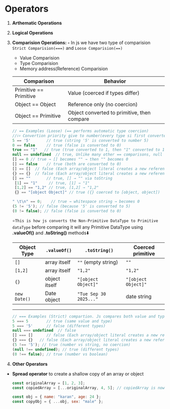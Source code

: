# **Operators**

1. **Arthematic Operations**

2. **Logical Operations**

3. **Comparision Operations: -** In js we have two type of comparision `Strict Comparision(===)` and `Loose Comparision(==)`

   - Value Comparision
   - Type Comparision
   - Memory address(Reference) Comparision

   | Comparison             | Behavior                                    |
   | ---------------------- | ------------------------------------------- |
   | Primitive == Primitive | Value (coerced if types differ)             |
   | Object == Object       | Reference only (no coercion)                |
   | Object == Primitive    | Object converted to primitive, then compare |

   ```js
   // == Examples (Loose) (== performs automatic type coercion)
   //ℹ️⭐ Convertion priority give to number(every type si first converted to number)
   5 == '5'       // true (string '5' is converted to number 5)
   0 == false     // true (false is converted to 0)
   true == "1"   // true (true converted to 1, then "1" converted to 1)
   null == undefined  // true, Unlike many other == comparisons, null and undefined are only loosely equal to each other, and not to any number, even 0.
   [] == 0 // true → [] becomes "" → then "" becomes 0
   [] == false    // true (both are converted to 0)
   [] == []  // false (Each array/object literal creates a new reference in memory)
   {} == {}  // false (Each array/object literal creates a new reference in memory)
   [] == ""       // true, [] → "" via toString
    [1] == "1"     // true, [1] → "1"
    [1,2] == "1,2" // true, [1,2] → "1,2"
    {} == "[object Object]" // true ({} coerced to [object, object])

   " \t\n" == 0;    // true → whitespace string → becomes 0
   (5 != '5'); // false (because '5' is converted to 5)
   (0 != false); // false (false is converted to 0)

   ```

   `⭐This is how js converts the Non-Primitive DataType to Primitive dataType` before comparing it will any Primitive DataType using **.valueOf()** and **.toString()** methods⬇️

   | Object Type  | `.valueOf()`  | `.toString()`          | Coerced primitive   |
   | ------------ | ------------- | ---------------------- | ------------------- |
   | `[]`         | array itself  | `""` (empty string)    | `""`                |
   | `[1,2]`      | array itself  | `"1,2"`                | `"1,2"`             |
   | `{}`         | object itself | `"[object Object]"`    | `"[object Object]"` |
   | `new Date()` | Date object   | `"Tue Sep 30 2025..."` | date string         |

   ***

   ```js
   // === Examples (Strict) compartion. Js compares both value and type for primitive Datatype
   5 === 5        // true (same value and type)
   5 === '5'      // false (different types)
   null === undefined  // false
   [] === []      // false (Each array/object literal creates a new reference in memory)
   {} === {}   // false (Each array/object literal creates a new reference in memory)
   (5 !== '5'); // true (number vs string, no coercion)
   (null !== undefined); // true (different types)
   (0 !== false); // true (number vs boolean)

   ```

4. **Other Operators**

- **Spread operator** to create a shallow copy of an array or object

  ```js
  const originalArray = [1, 2, 3];
  const copiedArray = [...originalArray, 4, 5]; // copiedArray is now [1, 2, 3, 4, 5]

  const obj = { name: "karan", age: 24 };
  const copyObj = { ...obj, sex: "male" };
  ```
